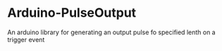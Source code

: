 # Arduino-PulseOutput
An arduino library for generating an output pulse fo specified lenth on a trigger event
